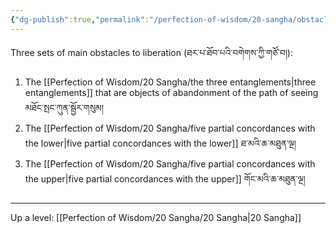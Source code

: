 ```yaml
---
{"dg-publish":true,"permalink":"/perfection-of-wisdom/20-sangha/obstacles-to-liberation/"}
---
```


Three sets of main obstacles to liberation (ཐར་པ་ཐོབ་པའི་བགེགས་ཀྱི་གཙོ་བ།):
1. The [[Perfection of Wisdom/20 Sangha/the three entanglements\|three entanglements]] that are objects of abandonment of the path of seeing མཐོང་སྤང་ཀུན་སྦྱོར་གསུམ།
2. The [[Perfection of Wisdom/20 Sangha/five partial concordances with the lower\|five partial concordances with the lower]] ཐ་མའི་ཆ་མཐུན་ལྔ།
3. The [[Perfection of Wisdom/20 Sangha/five partial concordances with the upper\|five partial concordances with the upper]] གོང་མའི་ཆ་མཐུན་ལྔ།



---
Up a level: [[Perfection of Wisdom/20 Sangha/20 Sangha\|20 Sangha]]